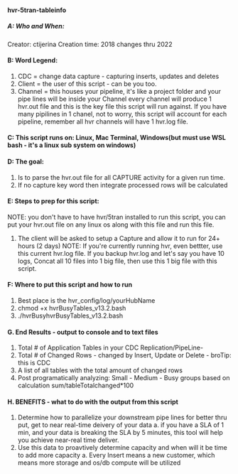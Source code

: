 #### hvr-5tran-tableinfo

##### A:  Who and When:
Creator: ctijerina 
Creation time: 2018 changes thru 2022

#### B: Word Legend: 
1. CDC = change data capture - capturing inserts, updates and deletes
2. Client = the user of this script - can be you too.
3. Channel = this houses your pipeline, it's like a project folder and your pipe lines will be inside your Channel
             every channel will produce 1 hvr.out file and this is the key file this script will run against.
             If you have many pipilines in 1 chanel, not to worry, this script will account for each pipeline, remember
             all hvr channels will have 1 hvr.log file.             

#### C: This script runs on: Linux, Mac Terminal, Windows(but must use WSL bash - it's a linux sub system on windows)

#### D: The goal:
1. Is to parse the hvr.out file for all CAPTURE activity for a given run time.
2. If no capture key word then integrate processed rows will be calculated

#### E: Steps to prep for this script:
NOTE: you don't have to have hvr/5tran installed to run this script, you can put your
      hvr.out file on any linux os along with this file and run this file.
1. The client will be asked to setup a Capture and allow it to run for 24+ hours (2 days)
   NOTE: If you're currently running hvr, even bettter, use this current hvr.log file.
   If you backup hvr.log and let's say you have 10 logs, Concat all 10 files into 1 big file,
   then use this 1 big file with this script. 

#### F: Where to put this script and how to run
1. Best place is the hvr_config/log/yourHubName
2. chmod +x hvrBusyTables_v13.2.bash
3. ./hvrBusyhvrBusyTables_v13.2.bash

#### G. End Results - output to console and to text files
1. Total # of Application Tables in your CDC Replication/PipeLine- 
2. Total # of Changed Rows - changed by Insert, Update or Delete - broTip: this is CDC
3. A list of all tables with the total amount of changed rows
4. Post programatically analyzing: Small - Medium - Busy groups based on calculation  sum/tableTotalchanged*100

#### H. BENEFITS - what to do with the output from this script
1. Determine how to parallelize your downstream pipe lines for better thru put, get to near real-time deivery of your data
    a. if you have a SLA of 1 min, and your data is breaking the SLA by 5 minutes, this tool will help you achieve near-real time deliver.
2. Use this data to proavtively determine capacity and when will it be time to add more capacity
    a. Every Insert means a new customer, which means more storage and os/db compute will be utilized
#####
